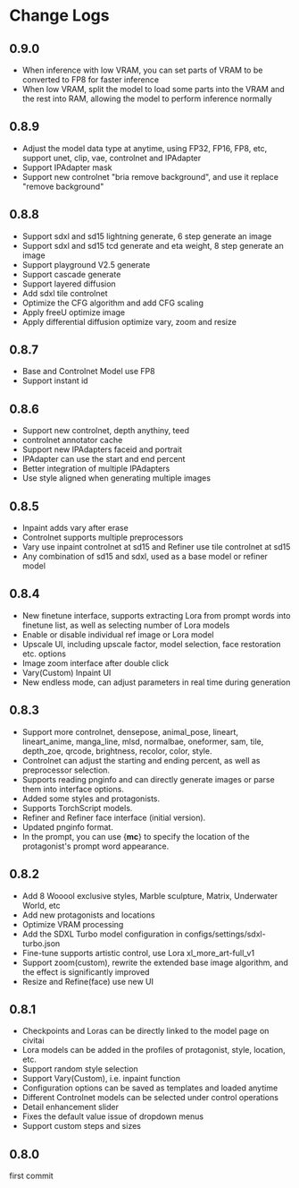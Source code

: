 # Change Logs

## 0.9.0
- When inference with low VRAM, you can set parts of VRAM to be converted to FP8 for faster inference
- When low VRAM, split the model to load some parts into the VRAM and the rest into RAM, allowing the model to perform inference normally

## 0.8.9
- Adjust the model data type at anytime, using FP32, FP16, FP8, etc, support unet, clip, vae, controlnet and IPAdapter
- Support IPAdapter mask
- Support new controlnet "bria remove background", and use it replace "remove background"

## 0.8.8
- Support sdxl and sd15 lightning generate, 6 step generate an image
- Support sdxl and sd15 tcd generate and eta weight, 8 step generate an image
- Support playground V2.5 generate
- Support cascade generate
- Support layered diffusion
- Add sdxl tile controlnet
- Optimize the CFG algorithm and add CFG scaling
- Apply freeU optimize image
- Apply differential diffusion optimize vary, zoom and resize

## 0.8.7
- Base and Controlnet Model use FP8
- Support instant id

## 0.8.6
- Support new controlnet, depth anythiny, teed
- controlnet annotator cache
- Support new IPAdapters faceid and portrait
- IPAdapter can use the start and end percent
- Better integration of multiple IPAdapters
- Use style aligned when generating multiple images

## 0.8.5
- Inpaint adds vary after erase
- Controlnet supports multiple preprocessors
- Vary use inpaint controlnet at sd15 and Refiner use tile controlnet at sd15
- Any combination of sd15 and sdxl, used as a base model or refiner model

## 0.8.4
- New finetune interface, supports extracting Lora from prompt words into finetune list, as well as selecting number of Lora models
- Enable or disable individual ref image or Lora model
- Upscale UI, including upscale factor, model selection, face restoration etc. options
- Image zoom interface after double click
- Vary(Custom) Inpaint UI
- New endless mode, can adjust parameters in real time during generation

## 0.8.3
- Support more controlnet, densepose, animal_pose, lineart, lineart_anime, manga_line, mlsd, normalbae, oneformer, sam, tile, depth_zoe, qrcode, brightness, recolor, color, style.
- Controlnet can adjust the starting and ending percent, as well as preprocessor selection.
- Supports reading pnginfo and can directly generate images or parse them into interface options.
- Added some styles and protagonists.
- Supports TorchScript models.
- Refiner and Refiner face interface (initial version).
- Updated pnginfo format.
- In the prompt, you can use {__mc__} to specify the location of the protagonist's prompt word appearance.

## 0.8.2
- Add 8 Wooool exclusive styles, Marble sculpture, Matrix, Underwater World, etc
- Add new protagonists and locations
- Optimize VRAM processing
- Add the SDXL Turbo model configuration in configs/settings/sdxl-turbo.json
- Fine-tune supports artistic control, use Lora xl_more_art-full_v1
- Support zoom(custom), rewrite the extended base image algorithm, and the effect is significantly improved
- Resize and Refine(face) use new UI

## 0.8.1
- Checkpoints and Loras can be directly linked to the model page on civitai
- Lora models can be added in the profiles of protagonist, style, location, etc.
- Support random style selection
- Support Vary(Custom), i.e. inpaint function
- Configuration options can be saved as templates and loaded anytime
- Different Controlnet models can be selected under control operations
- Detail enhancement slider
- Fixes the default value issue of dropdown menus
- Support custom steps and sizes

## 0.8.0
first commit